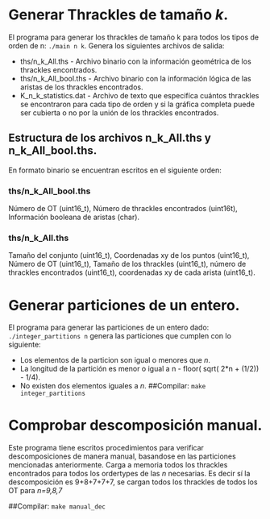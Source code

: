 # Generar Thrackles de tamaño _k_.
El programa para generar los thrackles de tamaño k para todos los tipos de orden de n:
`./main n k`.
Genera los siguientes archivos de salida:
- ths/n_k_All.ths - Archivo binario con la información geométrica de los thrackles encontrados.
- ths/n_k_All_bool.ths - Archivo binario con la información lógica de las aristas de los thrackles encontrados.
- K_n_k_statistics.dat - Archivo de texto que especifíca cuántos thrackles se encontraron para cada tipo de orden y si la gráfica completa puede ser cubierta o no por la unión de los thrackles encontrados.

## Estructura de los archivos n_k_All.ths y n_k_All_bool.ths.
En formato binario se encuentran escritos en el siguiente orden:
### ths/n_k_All_bool.ths
Número de OT (uint16_t), Número de thrackles encontrados (uint16t), Información booleana de aristas (char).
### ths/n_k_All.ths
Tamaño del conjunto (uint16_t), Coordenadas xy de los puntos (uint16_t), Número de OT (uint16_t), Tamaño de los thrackles (uint16_t), número de thrackles encontrados (uint16_t), coordenadas xy de cada arista (uint16_t).

# Generar particiones de un entero.
El programa para generar las particiones de un entero dado:
`./integer_partitions n` genera las particiones que cumplen con lo siguiente:
- Los elementos de la particion son igual o menores que _n_.
- La longitud de la partición es menor o igual a n - floor( sqrt( 2*n + (1/2)) - 1/4).
- No existen dos elementos iguales a _n_.
##Compilar:
`make integer_partitions`
# Comprobar descomposición manual.
Este programa tiene escritos procedimientos para verificar descomposiciones de manera manual, basandose en las particiones mencionadas anteriormente.
Carga a memoria todos los thrackles encontrados para todos los ordertypes de las _n_ necesarias. Es decir sí la descomposición es 9+8+7+7+7, se cargan todos los thrackles de todos los OT para _n=9,8,7_

##Compilar:
`make manual_dec`
